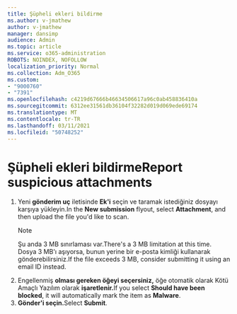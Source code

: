 ```yaml
---
title: Şüpheli ekleri bildirme
ms.author: v-jmathew
author: v-jmathew
manager: dansimp
audience: Admin
ms.topic: article
ms.service: o365-administration
ROBOTS: NOINDEX, NOFOLLOW
localization_priority: Normal
ms.collection: Adm_O365
ms.custom:
- "9000760"
- "7391"
ms.openlocfilehash: c4219d67666b46634506617a96c0ab458836410a
ms.sourcegitcommit: 6312ee31561db36104f32282d019d069ede69174
ms.translationtype: MT
ms.contentlocale: tr-TR
ms.lasthandoff: 03/11/2021
ms.locfileid: "50748252"
---
```

# <a name="report-suspicious-attachments"></a><span data-ttu-id="828cb-102">Şüpheli ekleri bildirme</span><span class="sxs-lookup"><span data-stu-id="828cb-102">Report suspicious attachments</span></span>

1. <span data-ttu-id="828cb-103">Yeni **gönderim uç** iletisinde **Ek'i** seçin ve taramak istediğiniz dosyayı karşıya yükleyin.</span><span class="sxs-lookup"><span data-stu-id="828cb-103">In the **New submission** flyout, select **Attachment**, and then upload the file you'd like to scan.</span></span>
    > [!NOTE]
    > <span data-ttu-id="828cb-104">Şu anda 3 MB sınırlaması var.</span><span class="sxs-lookup"><span data-stu-id="828cb-104">There's a 3 MB limitation at this time.</span></span> <span data-ttu-id="828cb-105">Dosya 3 MB'ı aşıyorsa, bunun yerine bir e-posta kimliği kullanarak gönderebilirsiniz.</span><span class="sxs-lookup"><span data-stu-id="828cb-105">If the file exceeds 3 MB, consider submitting it using an email ID instead.</span></span>
2. <span data-ttu-id="828cb-106">Engellenmiş **olması gereken öğeyi seçersiniz,** öğe otomatik olarak Kötü Amaçlı Yazılım olarak **işaretlenir.**</span><span class="sxs-lookup"><span data-stu-id="828cb-106">If you select **Should have been blocked**, it will automatically mark the item as **Malware**.</span></span>
3. <span data-ttu-id="828cb-107">**Gönder'i seçin.**</span><span class="sxs-lookup"><span data-stu-id="828cb-107">Select **Submit**.</span></span>
